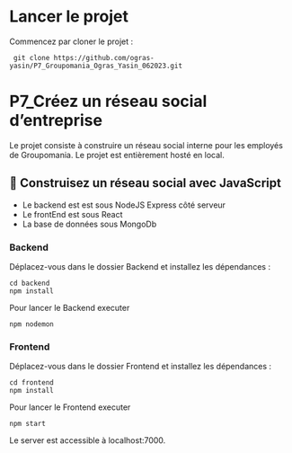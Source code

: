 # Lancer le projet

Commencez par cloner le projet :

``` git clone https://github.com/ogras-yasin/P7_Groupomania_Ogras_Yasin_062023.git```


# P7_Créez un réseau social d’entreprise

Le projet consiste à construire un réseau social interne pour les employés de Groupomania.
Le projet est entièrement hosté en local.



## 🔨 Construisez un réseau social avec JavaScript

<ul>
  <li> Le backend est est sous NodeJS Express côté serveur</li>
  <li>Le frontEnd est sous React</li>
  <li>La base de données sous MongoDb</li>
</ul>


### Backend

Déplacez-vous dans le dossier Backend et installez les dépendances :
``` 
cd backend
npm install
```
Pour lancer le Backend executer 
```
npm nodemon 
```

### Frontend
Déplacez-vous dans le dossier Frontend et installez les dépendances :
``` 
cd frontend
npm install
```
Pour lancer le Frontend executer 
``` 
npm start
```

Le server est accessible à localhost:7000.
